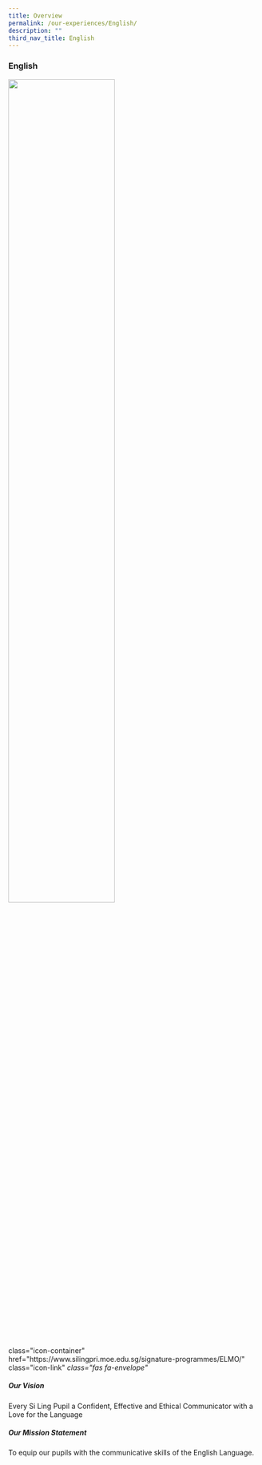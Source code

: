 ```yaml
---
title: Overview
permalink: /our-experiences/English/
description: ""
third_nav_title: English
---
```

### **English**
<img src="/images/el1.png" style="width:65%">
<div>class="icon-container"</div>
<a>href="https://www.silingpri.moe.edu.sg/signature-programmes/ELMO/" class="icon-link"</a>
<i>class="fas fa-envelope"</i>

##### Our Vision

Every Si Ling Pupil a Confident, Effective and Ethical Communicator with a Love for the Language

##### Our Mission Statement

To equip our pupils with the communicative skills of the English Language.

